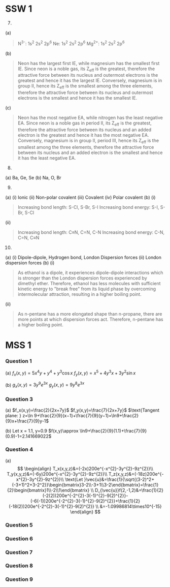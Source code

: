 # SSW 1
7.
(a)
> N<sup>3-</sup>: 1s<sup>2</sup> 2s<sup>2</sup> 2p<sup>6</sup>
> Ne: 1s<sup>2</sup> 2s<sup>2</sup> 2p<sup>6</sup>
> Mg<sup>2+</sup>: 1s<sup>2</sup> 2s<sup>2</sup> 2p<sup>6</sup>

(b) 
> Neon has the largest first IE, while magnesium has the smallest first IE. Since neon is a noble gas, its Z<sub>eff</sub> is the greatest, therefore the attractive force between its nucleus and outermost electrons is the greatest and hence it has the largest IE. Conversely, magnesium is in group II, hence its Z<sub>eff</sub> is the smallest among the three elements, therefore the attractive force between its nucleus and outermost electrons is the smallest and hence it has the smallest IE.

(c) 
> Neon has the most negative EA, while nitrogen has the least negative EA. Since neon is a noble gas in period II, its Z<sub>eff</sub> is the greatest, therefore the attractive force between its nucleus and an added electron is the greatest and hence it has the most negative EA. Conversely, magnesium is in group II, period III, hence its Z<sub>eff</sub> is the smallest among the three elements, therefore the attractive force between its nucleus and an added electron is the smallest and hence it has the least negative EA.

8.
(a) Ba, Ge, Se
(b) Na, O, Br

9.
(a)
	(i) Ionic
	(ii) Non-polar covalent
	(iii) Covalent
	(iv) Polar covalent
(b)
(i) 
> Increasing bond length: S-Cl, S-Br, S-I
> Increasing bond energy: S-I, S-Br, S-Cl

(ii)
> Increasing bond length: C≡N, C=N, C-N
> Increasing bond energy: C-N, C=N, C≡N

10.
(a)
	(i) Dipole-dipole, Hydrogen bond, London Dispersion forces
	(ii) London dispersion forces
(b)
(i) 
> As ethanol is a dipole, it experiences dipole-dipole interactions which is stronger than the London dispersion forces experienced by dimethyl ether. Therefore, ethanol has less molecules with sufficient kinetic energy to "break free" from its liquid phase by overcoming intermolecular attraction, resulting in a higher boiling point.

(ii) 
> As n-pentane has a more elongated shape than n-propane, there are more points at which dispersion forces act. Therefore, n-pentane has a higher boiling point.
# MSS 1
### Question 1
(a)
$f_x(x,y)=5x^4y+y^4+y^3\cos x$
$f_y(x,y)=x^5+4y^3x+3y^2\sin x$

(b)
$g_x(x,y)=3y^9e^{3x}$
$g_y(x,y)=9y^8e^{3x}$
### Question 3
(a)
$f_x(x,y)=\frac{2}{2x+7y}$
$f_y(x,y)=\frac{7}{2x+7y}$
$\text{Tangent plane: } z=\ln 9+\frac{2}{9}(x−1)+\frac{7}{9}(y−1)=\ln9+\frac{2}{9}x+\frac{7}{9}y-1$

(b)
Let x = 1.1, y=0.9
$f(x,y)\approx \ln9+\frac{2}{9}(1.1)+\frac{7}{9}(0.9)-1=2.141669022$
### Question 4
(a)
$$
\begin{align}
T_x(x,y,z)&=(-2x)200e^{-x^{2}-3y^{2}-9z^{2}}\\
T_y(x,y,z)&=(-6y)200e^{-x^{2}-3y^{2}-9z^{2}}\\
T_z(x,y,z)&=(-18z)200e^{-x^{2}-3y^{2}-9z^{2}}\\
\text{Let }\vec{u}&=\frac{1}{\sqrt{(3-2)^2+(-3+1)^2+3-2^2}}\begin{bmatrix}3-2\\-3+1\\3-2\end{bmatrix}=\frac{1}{2}\begin{bmatrix}1\\-2\\1\end{bmatrix} \\
D_{\vec{u}}f(2,-1,2)&=\frac{1}{2}(-2(2))200e^{-2^{2}-3(-1)^{2}-9(2)^{2}}-(-6(-1))200e^{-2^{2}-3(-1)^{2}-9(2)^{2}}+\frac{1}{2}(-18(2))200e^{-2^{2}-3(-1)^{2}-9(2)^{2}} \\
&=-1.09986814\times10^{-15}
\end{align}
$$
### Question 5
### Question 6
### Question 7
### Question 8
### Question 9
